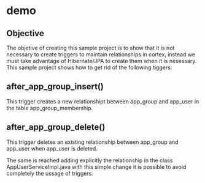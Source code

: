 # demo

## Objective

The objetive of creating this sample project is to show that it is not necessary to create triggers to maintain relationships in cortex, instead we must take advantage of Hibernate/JPA to create them when it is nesessary. This sample project shows how to get rid of the following tiggers: 

## after_app_group_insert()

This trigger creates a new relationshipt between app_group and app_user in the table app_group_membership.

## after_app_group_delete()

This trigger deletes an existing relationship between app_group and app_user when app_user is deleted. 

The same is reached adding explicitly the relationship in the class AppUserServiceImpl.java with this simple change it is possible to avoid completely the ussage of triggers. 

